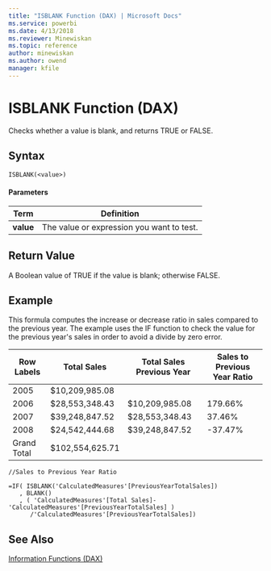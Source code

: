 ```yaml
---
title: "ISBLANK Function (DAX) | Microsoft Docs"
ms.service: powerbi
ms.date: 4/13/2018
ms.reviewer: Minewiskan
ms.topic: reference
author: minewiskan
ms.author: owend
manager: kfile
---
```

# ISBLANK Function (DAX)
Checks whether a value is blank, and returns TRUE or FALSE.  
  
## Syntax  
  
```  
ISBLANK(<value>)  
```  
  
#### Parameters  
  
|Term|Definition|  
|--------|--------------|  
|**value**|The value or expression you want to test.|  
  
## Return Value  
A Boolean value of TRUE if the value is blank; otherwise FALSE.  
  
## Example  
This formula computes the increase or decrease ratio in sales compared to the previous year. The example uses the IF function to check the value for the previous year's sales in order to avoid a divide by zero error.  
  
|Row Labels|Total Sales|Total Sales Previous Year|Sales to Previous Year Ratio|  
|--------------|---------------|-----------------------------|--------------------------------|  
|2005|$10,209,985.08|||  
|2006|$28,553,348.43|$10,209,985.08|179.66%|  
|2007|$39,248,847.52|$28,553,348.43|37.46%|  
|2008|$24,542,444.68|$39,248,847.52|-37.47%|  
|Grand Total|$102,554,625.71|||  
  
```  
//Sales to Previous Year Ratio  
  
=IF( ISBLANK('CalculatedMeasures'[PreviousYearTotalSales])  
   , BLANK()  
   , ( 'CalculatedMeasures'[Total Sales]-'CalculatedMeasures'[PreviousYearTotalSales] )  
      /'CalculatedMeasures'[PreviousYearTotalSales])  
```  
  
## See Also  
[Information Functions &#40;DAX&#41;](information-functions-dax.md)  
  
